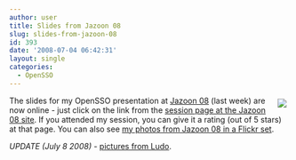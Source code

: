 ```yaml
---
author: user
title: Slides from Jazoon 08
slug: slides-from-jazoon-08
id: 393
date: '2008-07-04 06:42:31'
layout: single
categories:
  - OpenSSO
---
```


<span style="margin: 5px; float: right;">[![](http://blog.superpat.com/wp-content/uploads/2009/09/jazoonlogo170x37.png) ](http://jazoon.com/jazoon08/en/conference/presentationdetails.html?type=sid&detail=5245)</span> 

The slides for my OpenSSO presentation at [Jazoon 08](http://jazoon.com/) (last week) are now online - just click on the link from the [session page at the Jazoon 08 site](http://jazoon.com/jazoon08/en/conference/presentationdetails.html?type=sid&detail=5245). If you attended my session, you can give it a rating (out of 5 stars) at that page. You can also see [my photos from Jazoon 08 in a Flickr set](http://www.flickr.com/photos/superpat/sets/72157605823614382/).

_UPDATE (July 8 2008)_ - [pictures from Ludo](http://picasaweb.google.com/ludovic.poitou/Jazoon08Zurich).